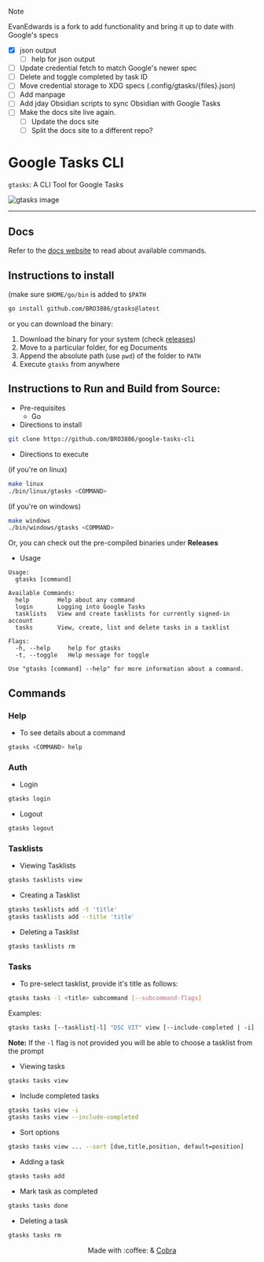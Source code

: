
> [!NOTE] 
> EvanEdwards is a fork to add functionality and bring it up to date with Google's specs
>
> - [x] json output
>   - [ ] help for json output
> - [ ] Update credential fetch to match Google's newer spec
> - [ ] Delete and toggle completed by task ID
> - [ ] Move credential storage to XDG specs (.config/gtasks/{files}.json)
> - [ ] Add manpage
> - [ ] Add jday Obsidian scripts to sync Obsidian with Google Tasks
> - [ ] Make the docs site live again.
>   - [ ] Update the docs site
>   - [ ] Split the docs site to a different repo?
 



# Google Tasks CLI

`gtasks`: A CLI Tool for Google Tasks

![gtasks image](docs/static/images/screenshot.png)

---

## Docs

Refer to the [docs website](https://gtasks.sidv.dev) to read about available commands.

## Instructions to install

(make sure `$HOME/go/bin` is added to `$PATH`

```bash
go install github.com/BRO3886/gtasks@latest
```

or you can download the binary:

1. Download the binary for your system (check [releases](https://github.com/BRO3886/google-tasks-cli/releases))
2. Move to a particular folder, for eg Documents
3. Append the absolute path (use `pwd`) of the folder to `PATH`
4. Execute `gtasks` from anywhere

## Instructions to Run and Build from Source:

- Pre-requisites
  - Go
- Directions to install

```bash
git clone https://github.com/BRO3886/google-tasks-cli
```

- Directions to execute

(if you're on linux)

```bash
make linux
./bin/linux/gtasks <COMMAND>
```

(if you're on windows)

```bash
make windows
./bin/windows/gtasks <COMMAND>
```

Or, you can check out the pre-compiled binaries under **Releases**

- Usage

```
Usage:
  gtasks [command]

Available Commands:
  help        Help about any command
  login       Logging into Google Tasks
  tasklists   View and create tasklists for currently signed-in account
  tasks       View, create, list and delete tasks in a tasklist

Flags:
  -h, --help     help for gtasks
  -t, --toggle   Help message for toggle

Use "gtasks [command] --help" for more information about a command.
```

## Commands

### Help

- To see details about a command

```bash
gtasks <COMMAND> help
```

### Auth

- Login

```bash
gtasks login
```

- Logout

```bash
gtasks logout
```

### Tasklists

- Viewing Tasklists

```bash
gtasks tasklists view
```

- Creating a Tasklist

```bash
gtasks tasklists add -t 'title'
gtasks tasklists add --title 'title'
```

- Deleting a Tasklist

```bash
gtasks tasklists rm
```

### Tasks

- To pre-select tasklist, provide it's title as follows:

```bash
gtasks tasks -l <title> subcommand [--subcommand-flags]
```

Examples:

```bash
gtasks tasks [--tasklist|-l] "DSC VIT" view [--include-completed | -i]
```

**Note:** If the `-l` flag is not provided you will be able to choose a tasklist from the prompt

- Viewing tasks

```bash
gtasks tasks view
```

- Include completed tasks

```bash
gtasks tasks view -i
gtasks tasks view --include-completed
```

- Sort options

```bash
gtasks tasks view ... --sort [due,title,position, default=position]
```

- Adding a task

```bash
gtasks tasks add
```

- Mark task as completed

```bash
gtasks tasks done
```

- Deleting a task

```bash
gtasks tasks rm
```

<div align="center">
Made with :coffee: & <a href="https://cobra.dev">Cobra</a>
</div>
